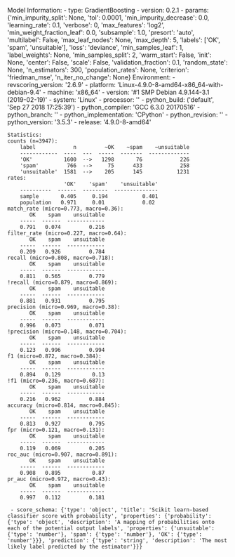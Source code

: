 Model Information:
	 - type: GradientBoosting
	 - version: 0.2.1
	 - params: {'min_impurity_split': None, 'tol': 0.0001, 'min_impurity_decrease': 0.0, 'learning_rate': 0.1, 'verbose': 0, 'max_features': 'log2', 'min_weight_fraction_leaf': 0.0, 'subsample': 1.0, 'presort': 'auto', 'multilabel': False, 'max_leaf_nodes': None, 'max_depth': 5, 'labels': ['OK', 'spam', 'unsuitable'], 'loss': 'deviance', 'min_samples_leaf': 1, 'label_weights': None, 'min_samples_split': 2, 'warm_start': False, 'init': None, 'center': False, 'scale': False, 'validation_fraction': 0.1, 'random_state': None, 'n_estimators': 300, 'population_rates': None, 'criterion': 'friedman_mse', 'n_iter_no_change': None}
	Environment:
	 - revscoring_version: '2.6.9'
	 - platform: 'Linux-4.9.0-8-amd64-x86_64-with-debian-9.4'
	 - machine: 'x86_64'
	 - version: '#1 SMP Debian 4.9.144-3.1 (2019-02-19)'
	 - system: 'Linux'
	 - processor: ''
	 - python_build: ('default', 'Sep 27 2018 17:25:39')
	 - python_compiler: 'GCC 6.3.0 20170516'
	 - python_branch: ''
	 - python_implementation: 'CPython'
	 - python_revision: ''
	 - python_version: '3.5.3'
	 - release: '4.9.0-8-amd64'
	
	Statistics:
	counts (n=3947):
		label            n         ~OK    ~spam    ~unsuitable
		------------  ----  ---  -----  -------  -------------
		'OK'          1600  -->   1298       76            226
		'spam'         766  -->     75      433            258
		'unsuitable'  1581  -->    205      145           1231
	rates:
		              'OK'    'spam'    'unsuitable'
		----------  ------  --------  --------------
		sample       0.405     0.194           0.401
		population   0.971     0.01            0.02
	match_rate (micro=0.773, macro=0.36):
		   OK    spam    unsuitable
		-----  ------  ------------
		0.791   0.074         0.216
	filter_rate (micro=0.227, macro=0.64):
		   OK    spam    unsuitable
		-----  ------  ------------
		0.209   0.926         0.784
	recall (micro=0.808, macro=0.718):
		   OK    spam    unsuitable
		-----  ------  ------------
		0.811   0.565         0.779
	!recall (micro=0.879, macro=0.869):
		   OK    spam    unsuitable
		-----  ------  ------------
		0.881   0.931         0.795
	precision (micro=0.969, macro=0.38):
		   OK    spam    unsuitable
		-----  ------  ------------
		0.996   0.073         0.071
	!precision (micro=0.148, macro=0.704):
		   OK    spam    unsuitable
		-----  ------  ------------
		0.123   0.996         0.994
	f1 (micro=0.872, macro=0.384):
		   OK    spam    unsuitable
		-----  ------  ------------
		0.894   0.129          0.13
	!f1 (micro=0.236, macro=0.687):
		   OK    spam    unsuitable
		-----  ------  ------------
		0.216   0.962         0.884
	accuracy (micro=0.814, macro=0.845):
		   OK    spam    unsuitable
		-----  ------  ------------
		0.813   0.927         0.795
	fpr (micro=0.121, macro=0.131):
		   OK    spam    unsuitable
		-----  ------  ------------
		0.119   0.069         0.205
	roc_auc (micro=0.907, macro=0.891):
		   OK    spam    unsuitable
		-----  ------  ------------
		0.908   0.895          0.87
	pr_auc (micro=0.972, macro=0.43):
		   OK    spam    unsuitable
		-----  ------  ------------
		0.997   0.112         0.181
	
	 - score_schema: {'type': 'object', 'title': 'Scikit learn-based classifier score with probability', 'properties': {'probability': {'type': 'object', 'description': 'A mapping of probabilities onto each of the potential output labels', 'properties': {'unsuitable': {'type': 'number'}, 'spam': {'type': 'number'}, 'OK': {'type': 'number'}}}, 'prediction': {'type': 'string', 'description': 'The most likely label predicted by the estimator'}}}

